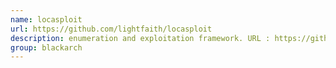 ```yaml
---
name: locasploit
url: https://github.com/lightfaith/locasploit
description: enumeration and exploitation framework. URL : https://github.com/lightfaith/locasploit Groups : blackarch blackarch-scanner blackarch-exploitation
group: blackarch
---
```

